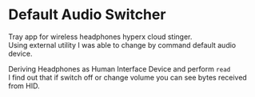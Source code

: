 # Default Audio Switcher
Tray app for wireless headphones hyperx cloud stinger.\
Using external utility I was able to change by command default audio device.

Deriving Headphones as Human Interface Device and perform ```read```\
I find out that if switch off or change volume you can see bytes received from HID.